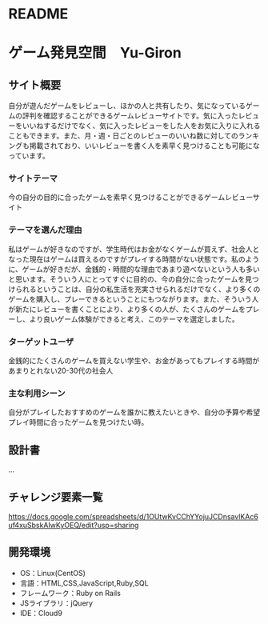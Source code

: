 # README

# ゲーム発見空間　Yu-Giron

## サイト概要
自分が遊んだゲームをレビューし、ほかの人と共有したり、気になっているゲームの評判を確認することができるゲームレビューサイトです。気に入ったレビューをいいねするだけでなく、気に入ったレビューをした人をお気に入りに入れることもできます。また、月・週・日ごとのレビューのいいね数に対してのランキングも掲載されており、いいレビューを書く人を素早く見つけることも可能になっています。

### サイトテーマ
今の自分の目的に合ったゲームを素早く見つけることができるゲームレビューサイト

### テーマを選んだ理由
私はゲームが好きなのですが、学生時代はお金がなくゲームが買えず、社会人となった現在はゲームは買えるのですがプレイする時間がない状態です。私のように、ゲームが好きだが、金銭的・時間的な理由であまり遊べないという人も多いと思います。そういう人にとってすぐに目的の、今の自分に合ったゲームを見つけられるということは、自分の私生活を充実させられるだけでなく、より多くのゲームを購入し、プレーできるということにもつながります。また、そういう人が新たにレビューを書くことにより、より多くの人が、たくさんのゲームをプレーし、より良いゲーム体験ができると考え、このテーマを選定しました。


### ターゲットユーザ
金銭的にたくさんのゲームを買えない学生や、お金があってもプレイする時間があまりとれない20-30代の社会人

### 主な利用シーン
自分がプレイしたおすすめのゲームを誰かに教えたいときや、自分の予算や希望プレイ時間に合ったゲームを見つけたい時。

## 設計書
...

## チャレンジ要素一覧
https://docs.google.com/spreadsheets/d/1OUtwKvCChYYojuJCDnsavlKAc6uf4xuSbskAIwKyOEQ/edit?usp=sharing

## 開発環境
- OS：Linux(CentOS)
- 言語：HTML,CSS,JavaScript,Ruby,SQL
- フレームワーク：Ruby on Rails
- JSライブラリ：jQuery
- IDE：Cloud9